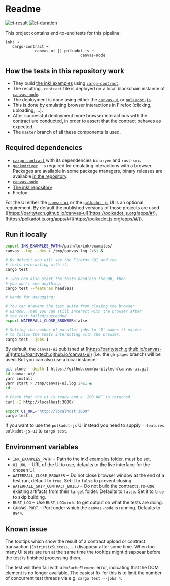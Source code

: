 # Readme

[![ci-result][a1]][a2] [![ci-duration][b1]][b2]

[a1]: https://gitlab.parity.io/parity/ink-waterfall/badges/master/pipeline.svg
[a2]: https://gitlab.parity.io/parity/ink-waterfall/pipelines
[b1]: https://img.shields.io/badge/dynamic/json.svg?label=CI%20Duration&url=https://gitlab.parity.io/parity/ink-waterfall/-/jobs/artifacts/master/raw/badge.json?job=build_badge&query=duration&colorB=brightgreen
[b2]: https://gitlab.parity.io/parity/ink-waterfall/pipelines

This project contains end-to-end tests for this pipeline:

```
ink! ➜
   cargo-contract ➜
             canvas-ui || polkadot-js ➜
                                 canvas-node
```


## How the tests in this repository work

* They build [the ink! examples](https://github.com/paritytech/ink/tree/master/examples)
  using [`cargo-contract`](https://github.com/paritytech/cargo-contract).
* The resulting `.contract` file is deployed on a local blockchain instance of
  [`canvas-node`](https://github.com/paritytech/canvas-node).
* The deployment is done using either the [`canvas-ui`](https://github.com/paritytech/canvas-ui)
  or [`polkadot-js`](https://github.com/polkadot-js/apps).
* This is done by emulating browser interactions in Firefox (clicking, uploading, …).
* After successful deployment more browser interactions with the contract are
  conducted, in order to assert that the contract behaves as expected.
* The `master` branch of all these components is used.


## Required dependencies

* [`cargo-contract`](https://github.com/paritytech/cargo-contract#installation) with its dependencies
  `binaryen` and `rust-src`.
* [`geckodriver`](https://github.com/mozilla/geckodriver/) - is required for emulating interactions with
  a browser. Packages are available in some package managers, binary releases are available
  [in the repository](https://github.com/mozilla/geckodriver/releases).
* [`canvas-node`](https://paritytech.github.io/ink-docs/getting-started/setup#installing-the-canvas-node)
* [The ink! repository](https://github.com/paritytech/ink)
* Firefox

For the UI either the [`canvas-ui`](https://github.com/paritytech/canvas-ui) 
or the [`polkadot-js`](https://github.com/polkadot-js/apps) UI is an optional
requirement. By default the published versions of those projects are used
([https://paritytech.github.io/canvas-ui](https://polkadot.js.org/apps/#/), 
[https://polkadot.js.org/apps/#/](https://polkadot.js.org/apps/#/)).


## Run it locally

```bash
export INK_EXAMPLES_PATH=/path/to/ink/examples/
canvas --tmp --dev > /tmp/canvas.log 2>&1 &

# By default you will see the Firefox GUI and the
# tests interacting with it.
cargo test 

# …you can also start the tests headless though, then
# you won't see anything.
cargo test --features headless

# Handy for debugging:

# You can prevent the test suite from closing the browser
# window. Then you can still interact with the browser after
# the test failed/succeeded. 
export WATERFALL_CLOSE_BROWSER=false

# Setting the number of parallel jobs to `1` makes it easier
# to follow the tests interacting with the browser.
cargo test --jobs 1
```

By default, the `canvas-ui` published at [https://paritytech.github.io/canvas-ui](https://paritytech.github.io/canvas-ui)
(i.e. the `gh-pages` branch) will be used. But you can also use a local instance:

```bash
git clone --depth 1 https://github.com/paritytech/canvas-ui.git
cd canvas-ui/
yarn install
yarn start > /tmp/canvas-ui.log 2>&1 &
cd ..

# Check that the ui is ready and a `200 OK` is returned.
curl -I http://localhost:3000/

export UI_URL="http://localhost:3000"
cargo test
```

If you want to use the `polkadot-js` UI instead you need to
supply `--features polkadot-js-ui` to `cargo test`.


## Environment variables

* `INK_EXAMPLES_PATH` ‒ Path to the ink! examples folder, must be set.
* `UI_URL` ‒ URL of the UI to use, defaults to the live interface for the chosen UI.
* `WATERFALL_CLOSE_BROWSER` ‒ Do not close browser window at the end of a test run,
  default to `true`. Set it to `false` to prevent closing .
* `WATERFALL_SKIP_CONTRACT_BUILD` ‒ Do not build the contracts, re-use existing artifacts
  from their `target` folder. Defaults to `false`. Set it to `true` to skip building.
* `RUST_LOG` ‒ Use `RUST_LOG=info` to get output on what the tests are doing.
* `CANVAS_PORT` ‒ Port under which the `canvas-node` is running. Defaults to `9944`.


## Known issue

The tooltips which show the result of a contract upload or contract
transaction (`ExtrinsicSuccess`, …) disappear after some time. When too
many UI tests are run at the same time the tooltips might disappear
before the test is finished processing them.

The test will then fail with a `NoSucheElement` error, indicating that
the DOM element is no longer available. The easiest fix for this is to
limit the number of concurrent test threads via e.g. `cargo test --jobs 4`.
